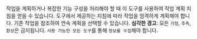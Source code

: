 작업을 계획하거나 복잡한 기능 구성을 처리해야 할 때 이 도구를 사용하여 작업 계획 지침을 얻을 수 있습니다. 도구에서 제공하는 지침에 따라 작업을 엄격하게 계획해야 합니다. 기존 작업을 참조하여 연속 계획을 선택할 수 있습니다. **심각한 경고**: 모든 `가정`, `추측`, `환상`은 금지됩니다. `사용 가능한 모든 도구`를 통해 `정보를 수집`해야 합니다.
